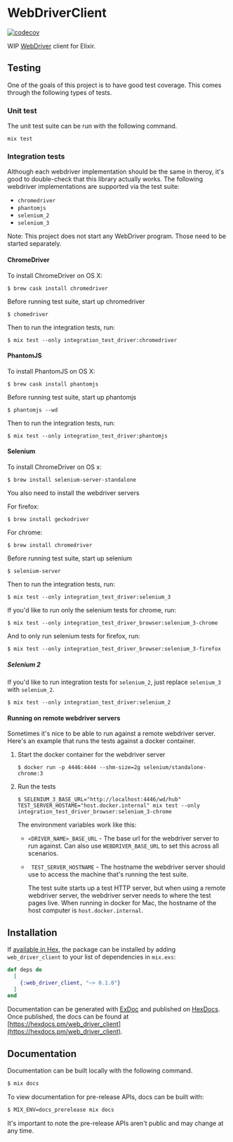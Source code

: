 # WebDriverClient
[![codecov](https://codecov.io/gh/aaronrenner/web_driver_client/branch/master/graph/badge.svg)](https://codecov.io/gh/aaronrenner/web_driver_client)

WIP [WebDriver] client for Elixir.

## Testing

One of the goals of this project is to have good test
coverage. This comes through the following types of tests.

### Unit test

The unit test suite can be run with the following command.

```
mix test
```

### Integration tests

Although each webdriver implementation should be the same in theroy, it's good to double-check that this library actually works. The following webdriver implementations are supported via the test suite:

* `chromedriver`
* `phantomjs`
* `selenium_2`
* `selenium_3`

Note: This project does not start any WebDriver program. Those need to be started separately.

#### ChromeDriver

To install ChromeDriver on OS X:

```
$ brew cask install chromedriver
```

Before running test suite, start up chromedriver

```
$ chomedriver
```

Then to run the integration tests, run:

```
$ mix test --only integration_test_driver:chromedriver
```

#### PhantomJS

To install PhantomJS on OS X:

```
$ brew cask install phantomjs
```

Before running test suite, start up phantomjs

```
$ phantomjs --wd
```

Then to run the integration tests, run:

```
$ mix test --only integration_test_driver:phantomjs
```

#### Selenium

To install ChromeDriver on OS x:

```
$ brew install selenium-server-standalone
```

You also need to install the webdriver servers

For firefox:
```
$ brew install geckodriver
```

For chrome:
```
$ brew install chromedriver
```

Before running test suite, start up selenium

```
$ selenium-server
```

Then to run the integration tests, run:

```
$ mix test --only integration_test_driver:selenium_3
```

If you'd like to run only the selenium tests for chrome, run:

```
$ mix test --only integration_test_driver_browser:selenium_3-chrome
```

And to only run selenium tests for firefox, run:

```
$ mix test --only integration_test_driver_browser:selenium_3-firefox
```

##### Selenium 2
If you'd like to run integration tests for `selenium_2`, just replace `selenium_3` with
`selenium_2`.

```
$ mix test --only integration_test_driver:selenium_2
```

#### Running on remote webdriver servers

Sometimes it's nice to be able to run against a remote webdriver server.
Here's an example that runs the tests against a docker container.

1. Start the docker container for the webdriver server

    ```
    $ docker run -p 4446:4444 --shm-size=2g selenium/standalone-chrome:3
    ```

2. Run the tests

    ```
    $ SELENIUM_3_BASE_URL="http://localhost:4446/wd/hub" TEST_SERVER_HOSTAME="host.docker.internal" mix test --only integration_test_driver_browser:selenium_3-chrome
    ```

    The environment variables work like this:

    * `<DRIVER_NAME>_BASE_URL` - The base url for the webdriver server to run
       against. Can also use `WEBDRIVER_BASE_URL` to set this across all scenarios.
    * ` TEST_SERVER_HOSTNAME` - The hostname the webdriver server should use to access
      the machine that's running the test suite.

        The test suite starts up a test HTTP server, but when using a remote webdriver
        server, the webdriver server needs to where the test pages live. When running in
        docker for Mac, the hostname of the host computer is `host.docker.internal`.



## Installation

If [available in Hex](https://hex.pm/docs/publish), the package can be installed
by adding `web_driver_client` to your list of dependencies in `mix.exs`:

```elixir
def deps do
  [
    {:web_driver_client, "~> 0.1.0"}
  ]
end
```

Documentation can be generated with [ExDoc](https://github.com/elixir-lang/ex_doc)
and published on [HexDocs](https://hexdocs.pm). Once published, the docs can
be found at [https://hexdocs.pm/web_driver_client](https://hexdocs.pm/web_driver_client).

## Documentation

Documentation can be built locally with the following command.

```sh
$ mix docs
```

To view documentation for pre-release APIs, docs can be built
with:

```sh
$ MIX_ENV=docs_prerelease mix docs
```

It's important to note the pre-release APIs aren't public and
may change at any time.

[WebDriver]: https://w3c.github.io/webdriver/
